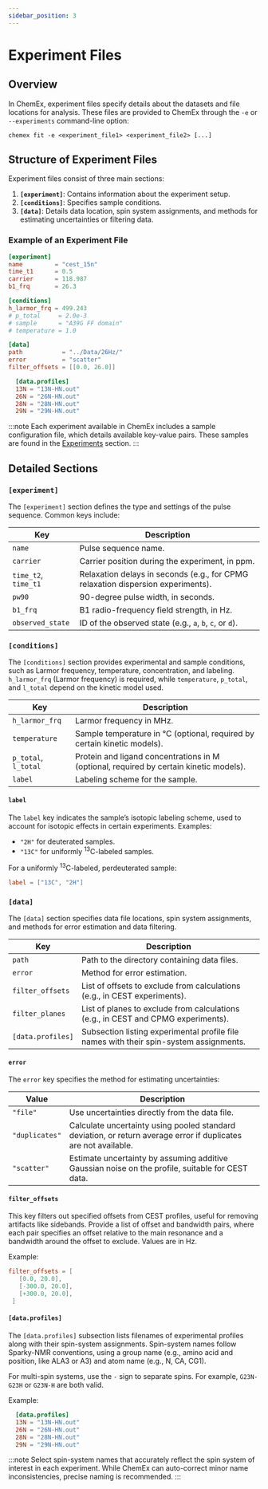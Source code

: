 ```yaml
---
sidebar_position: 3
---
```


# Experiment Files

## Overview

In ChemEx, experiment files specify details about the datasets and file locations for analysis. These files are provided to ChemEx through the `-e` or `--experiments` command-line option:

```shell
chemex fit -e <experiment_file1> <experiment_file2> [...]
```

## Structure of Experiment Files

Experiment files consist of three main sections:

1. **`[experiment]`**: Contains information about the experiment setup.
2. **`[conditions]`**: Specifies sample conditions.
3. **`[data]`**: Details data location, spin system assignments, and methods for estimating uncertainties or filtering data.

### Example of an Experiment File

```toml title="experiment.toml"
[experiment]
name         = "cest_15n"
time_t1      = 0.5
carrier      = 118.987
b1_frq       = 26.3

[conditions]
h_larmor_frq = 499.243
# p_total     = 2.0e-3
# sample      = "A39G FF domain"
# temperature = 1.0

[data]
path           = "../Data/26Hz/"
error          = "scatter"
filter_offsets = [[0.0, 26.0]]

  [data.profiles]
  13N = "13N-HN.out"
  26N = "26N-HN.out"
  28N = "28N-HN.out"
  29N = "29N-HN.out"
```

:::note
Each experiment available in ChemEx includes a sample configuration file, which details available key-value pairs. These samples are found in the [Experiments](/docs/experiments) section.
:::

## Detailed Sections

### `[experiment]`

The `[experiment]` section defines the type and settings of the pulse sequence. Common keys include:

| Key               | Description                                                                                           |
| ----------------- | ----------------------------------------------------------------------------------------------------- |
| `name`            | Pulse sequence name.                                                                                  |
| `carrier`         | Carrier position during the experiment, in ppm.                                                       |
| `time_t2`, `time_t1` | Relaxation delays in seconds (e.g., for CPMG relaxation dispersion experiments).                   |
| `pw90`            | 90-degree pulse width, in seconds.                                                                    |
| `b1_frq`          | B1 radio-frequency field strength, in Hz.                                                             |
| `observed_state`  | ID of the observed state (e.g., `a`, `b`, `c`, or `d`).                                              |

### `[conditions]`

The `[conditions]` section provides experimental and sample conditions, such as Larmor frequency, temperature, concentration, and labeling. `h_larmor_frq` (Larmor frequency) is required, while `temperature`, `p_total`, and `l_total` depend on the kinetic model used.

| Key                 | Description                                                                                           |
| ------------------- | ----------------------------------------------------------------------------------------------------- |
| `h_larmor_frq`      | Larmor frequency in MHz.                                                                              |
| `temperature`       | Sample temperature in °C (optional, required by certain kinetic models).                              |
| `p_total`, `l_total`| Protein and ligand concentrations in M (optional, required by certain kinetic models).                |
| `label`             | Labeling scheme for the sample.                                                                       |

#### `label`

The `label` key indicates the sample’s isotopic labeling scheme, used to account for isotopic effects in certain experiments. Examples:

- `"2H"` for deuterated samples.
- `"13C"` for uniformly <sup>13</sup>C-labeled samples.

For a uniformly <sup>13</sup>C-labeled, perdeuterated sample:

```toml
label = ["13C", "2H"]
```

### `[data]`

The `[data]` section specifies data file locations, spin system assignments, and methods for error estimation and data filtering.

| Key              | Description                                                                                             |
| ---------------- | ------------------------------------------------------------------------------------------------------- |
| `path`           | Path to the directory containing data files.                                                            |
| `error`          | Method for error estimation.                                                                            |
| `filter_offsets` | List of offsets to exclude from calculations (e.g., in CEST experiments).                               |
| `filter_planes`  | List of planes to exclude from calculations (e.g., in CEST and CPMG experiments).                       |
| `[data.profiles]`| Subsection listing experimental profile file names with their spin-system assignments.                  |

#### `error`

The `error` key specifies the method for estimating uncertainties:

| Value         | Description                                                                                                                               |
| ------------- | ----------------------------------------------------------------------------------------------------------------------------------------- |
| `"file"`      | Use uncertainties directly from the data file.                                                                                            |
| `"duplicates"`| Calculate uncertainty using pooled standard deviation, or return average error if duplicates are not available.                           |
| `"scatter"`   | Estimate uncertainty by assuming additive Gaussian noise on the profile, suitable for CEST data.                                          |

#### `filter_offsets`

This key filters out specified offsets from CEST profiles, useful for removing artifacts like sidebands. Provide a list of offset and bandwidth pairs, where each pair specifies an offset relative to the main resonance and a bandwidth around the offset to exclude. Values are in Hz.

Example:

```toml
filter_offsets = [
   [0.0, 20.0],
   [-300.0, 20.0],
   [+300.0, 20.0],
 ]
```

#### `[data.profiles]`

The `[data.profiles]` subsection lists filenames of experimental profiles along with their spin-system assignments. Spin-system names follow Sparky-NMR conventions, using a group name (e.g., amino acid and position, like ALA3 or A3) and atom name (e.g., N, CA, CG1).

For multi-spin systems, use the `-` sign to separate spins. For example, `G23N-G23H` or `G23N-H` are both valid.

Example:

```toml
  [data.profiles]
  13N = "13N-HN.out"
  26N = "26N-HN.out"
  28N = "28N-HN.out"
  29N = "29N-HN.out"
```

:::note
Select spin-system names that accurately reflect the spin system of interest in each experiment. While ChemEx can auto-correct minor name inconsistencies, precise naming is recommended.
:::
